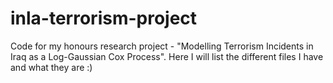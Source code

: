 # inla-terrorism-project
Code for my honours research project - "Modelling Terrorism Incidents in Iraq as a Log-Gaussian Cox Process". Here I will list the different files I have and what they are :)


